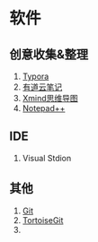 # 软件

## 创意收集&整理

1. [Typora](https://typora.io/)
2. [有道云笔记](http://note.youdao.com/)
3. [Xmind思维导图](https://www.xmind.net/)
4. [Notepad++](https://notepad-plus-plus.org/)

## IDE

1. Visual Stdion 



## 其他

1. [Git](https://git-scm.com/)
2. [TortoiseGit](https://tortoisegit.org/)
3. 

